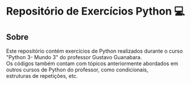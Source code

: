 # Repositório de Exercícios Python 💻

## Sobre
Este repositório contém exercícios de Python realizados durante o curso "Python 3- Mundo 3" do professor Gustavo Guanabara.<br>
Os códigos também contam com tópicos anteriormente abordados em outros cursos de Python do professor, como condicionais, <br>estruturas de repetições, etc.
